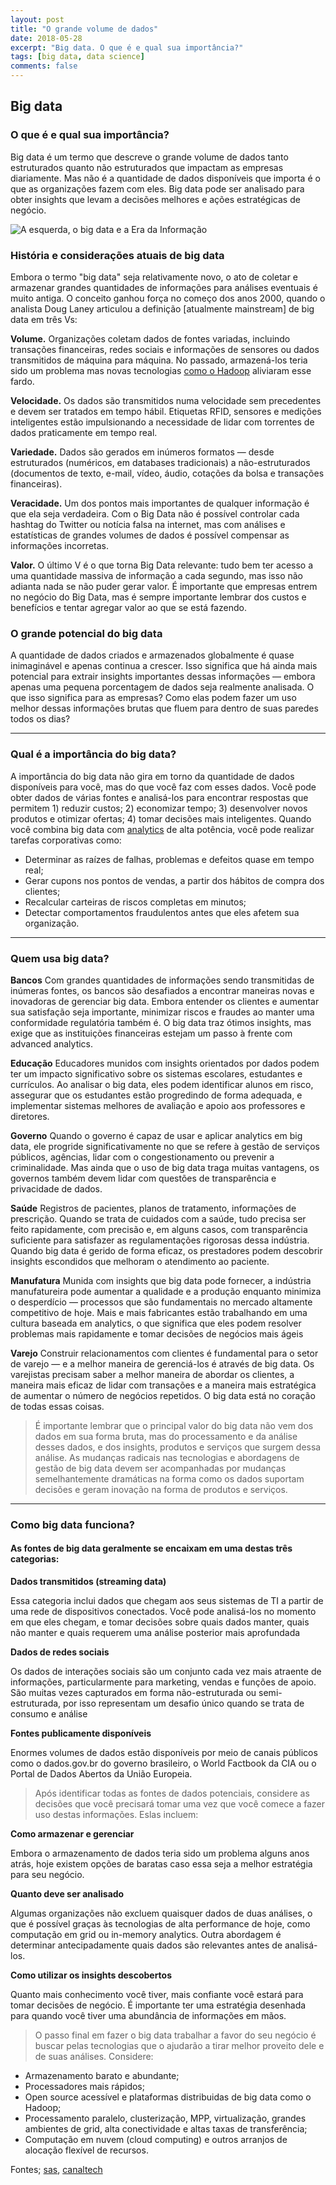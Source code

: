 ```yaml
---
layout: post
title: "O grande volume de dados"
date: 2018-05-28
excerpt: "Big data. O que é e qual sua importância?"
tags: [big data, data science]
comments: false
---
```


## Big data
### O que é e qual sua importância? 

Big data é um termo que descreve o grande volume de dados tanto estruturados quanto não estruturados  que impactam as empresas diariamente. Mas não é a quantidade de dados disponíveis que importa é o que as organizações fazem com eles. Big data pode ser analisado para obter insights que levam a decisões melhores e ações estratégicas de negócio.

![A esquerda, o big data e a Era da Informação](https://i.imgur.com/zEzTAbv.jpg)

### História e considerações atuais de big data

Embora o termo "big data" seja relativamente novo, o ato de coletar e armazenar grandes quantidades de informações para análises eventuais é muito antiga. O conceito ganhou força no começo dos anos 2000, quando o analista Doug Laney articulou a definição [atualmente mainstream] de big data em três Vs:

**Volume.** Organizações coletam dados de fontes variadas, incluindo transações financeiras, redes sociais e informações de sensores ou dados transmitidos de máquina para máquina. No passado, armazená-los teria sido um problema mas novas tecnologias [como o Hadoop](http://hadoop.apache.org) aliviaram esse fardo.

**Velocidade.** Os dados são transmitidos numa velocidade sem precedentes e devem ser tratados em tempo hábil. Etiquetas RFID, sensores e medições inteligentes estão impulsionando a necessidade de lidar com torrentes de dados praticamente em tempo real.

**Variedade.** Dados são gerados em inúmeros formatos — desde estruturados (numéricos, em databases tradicionais) a não-estruturados (documentos de texto, e-mail, vídeo, áudio, cotações da bolsa e transações financeiras).

**Veracidade.** Um dos pontos mais importantes de qualquer informação é que ela seja verdadeira. Com o Big Data não é possível controlar cada hashtag do Twitter ou notícia falsa na internet, mas com análises e estatísticas de grandes volumes de dados é possível compensar as informações incorretas.

**Valor.** O último V é o que torna Big Data relevante: tudo bem ter acesso a uma quantidade massiva de informação a cada segundo, mas isso não adianta nada se não puder gerar valor. É importante que empresas entrem no negócio do Big Data, mas é sempre importante lembrar dos custos e benefícios e tentar agregar valor ao que se está fazendo.

### O grande potencial do big data

A quantidade de dados criados e armazenados globalmente é quase inimaginável e apenas continua a crescer. Isso significa que há ainda mais potencial para extrair insights importantes dessas informações — embora apenas uma pequena porcentagem de dados seja realmente analisada. O que isso significa para as empresas? Como elas podem fazer um uso melhor dessas informações brutas que fluem para dentro de suas paredes todos os dias?

-----

### Qual é a importância do big data?

A importância do big data não gira em torno da quantidade de dados disponíveis para você, mas do que você faz com esses dados. Você pode obter dados de várias fontes e analisá-los para encontrar respostas que permitem 1) reduzir custos; 2) economizar tempo; 3) desenvolver novos produtos e otimizar ofertas; 4) tomar decisões mais inteligentes. Quando você combina big data com [analytics](https://www.cetax.com.br/blog/o-que-e-analytics/) de alta potência, você pode realizar tarefas corporativas como:

* Determinar as raízes de falhas, problemas e defeitos quase em tempo real;
* Gerar cupons nos pontos de vendas, a partir dos hábitos de compra dos clientes;
* Recalcular carteiras de riscos completas em minutos;
* Detectar comportamentos fraudulentos antes que eles afetem sua organização.

-----

### Quem usa big data?

**Bancos**
Com grandes quantidades de informações sendo transmitidas de inúmeras fontes, os bancos são desafiados a encontrar maneiras novas e inovadoras de gerenciar big data. Embora entender os clientes e aumentar sua satisfação seja importante, minimizar riscos e fraudes ao manter uma conformidade regulatória também é. O big data traz ótimos insights, mas exige que as instituições financeiras estejam um passo à frente com advanced analytics.

**Educação**
Educadores munidos com insights orientados por dados podem ter um impacto significativo sobre os sistemas escolares, estudantes e currículos. Ao analisar o big data, eles podem identificar alunos em risco, assegurar que os estudantes estão progredindo de forma adequada, e implementar sistemas melhores de avaliação e apoio aos professores e diretores.

**Governo**
Quando o governo é capaz de usar e aplicar analytics em big data, ele progride significativamente no que se refere à gestão de serviços públicos, agências, lidar com o congestionamento ou prevenir a criminalidade. Mas ainda que o uso de big data traga muitas vantagens, os governos também devem lidar com questões de transparência e privacidade de dados.

**Saúde**
Registros de pacientes, planos de tratamento, informações de prescrição. Quando se trata de cuidados com a saúde, tudo precisa ser feito rapidamente, com precisão e, em alguns casos, com transparência suficiente para satisfazer as regulamentações rigorosas dessa indústria. Quando big data é gerido de forma eficaz, os prestadores podem descobrir insights escondidos que melhoram o atendimento ao paciente.

**Manufatura**
Munida com insights que big data pode fornecer, a indústria manufatureira pode aumentar a qualidade e a produção enquanto minimiza o desperdício — processos que são fundamentais no mercado altamente competitivo de hoje. Mais e mais fabricantes estão trabalhando em uma cultura baseada em analytics, o que significa que eles podem resolver problemas mais rapidamente e tomar decisões de negócios mais ágeis

**Varejo**
Construir relacionamentos com clientes é fundamental para o setor de varejo — e a melhor maneira de gerenciá-los é através de big data. Os varejistas precisam saber a melhor maneira de abordar os clientes, a maneira mais eficaz de lidar com transações e a maneira mais estratégica de aumentar o número de negócios repetidos. O big data está no coração de todas essas coisas.


> É importante lembrar que o principal valor do big data não vem dos dados em sua forma bruta, mas do processamento e da análise desses dados, e dos insights, produtos e serviços que surgem dessa análise. As mudanças radicais nas tecnologias e abordagens de gestão de big data devem ser acompanhadas por mudanças semelhantemente dramáticas na forma como os dados suportam decisões e geram inovação na forma de produtos e serviços.

-----

### Como big data funciona?

#### As fontes de big data geralmente se encaixam em uma destas três categorias:


**Dados transmitidos (streaming data)** 

Essa categoria inclui dados que chegam aos seus sistemas de TI a partir de uma rede de dispositivos conectados. Você pode analisá-los no momento em que eles chegam, e tomar decisões sobre quais dados manter, quais não manter e quais requerem uma análise posterior mais aprofundada


**Dados de redes sociais**

Os dados de interações sociais são um conjunto cada vez mais atraente de informações, particularmente para marketing, vendas e funções de apoio. São muitas vezes capturados em forma não-estruturada ou semi-estruturada, por isso representam um desafio único quando se trata de consumo e análise


**Fontes publicamente disponíveis**

Enormes volumes de dados estão disponíveis por meio de canais públicos como o dados.gov.br do governo brasileiro, o World Factbook da CIA ou o Portal de Dados Abertos da União Europeia.

> Após identificar todas as fontes de dados potenciais, considere as decisões que você precisará tomar uma vez que você comece a fazer uso destas informações. Eslas incluem:

**Como armazenar e gerenciar**

Embora o armazenamento de dados teria sido um problema alguns anos atrás, hoje existem opções de baratas caso essa seja a melhor estratégia para seu negócio.

**Quanto deve ser analisado** 

Algumas organizações não excluem quaisquer dados de duas análises, o que é possível graças às tecnologias de alta performance de hoje, como computação em grid ou in-memory analytics. Outra abordagem é determinar antecipadamente quais dados são relevantes antes de analisá-los.

**Como utilizar os insights descobertos**

Quanto mais conhecimento você tiver, mais confiante você estará para tomar decisões de negócio. É importante ter uma estratégia desenhada para quando você tiver uma abundância de informações em mãos.


> O passo final em fazer o big data trabalhar a favor do seu negócio é buscar pelas tecnologias que o ajudarão a tirar melhor proveito dele e de suas análises. Considere:

* Armazenamento barato e abundante;
* Processadores mais rápidos;
* Open source acessível e plataformas distribuidas de big data como o Hadoop;
* Processamento paralelo, clusterização, MPP, virtualização, grandes ambientes de grid, alta conectividade e altas taxas de transferência;
* Computação em nuvem (cloud computing) e outros arranjos de alocação flexível de recursos.


Fontes;  [sas](https://www.sas.com/pt_br/insights/big-data/what-is-big-data.html), [canaltech](https://canaltech.com.br/big-data/Big-Data-os-cinco-Vs-que-todo-mundo-deveria-saber/)


